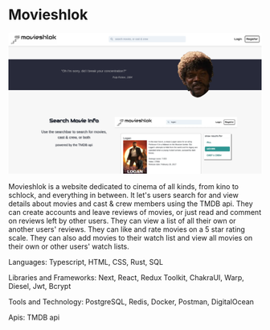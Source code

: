 # Movieshlok

[![IMAGE_ALT](frontend/public/homepage.png)](https://www.youtube.com/watch?v=5nCuNbf1WWw)

Movieshlok is a website dedicated to cinema of all kinds, from kino to schlock, and everything in between. It let's users search for and view details about movies and cast & crew members using the TMDB api. They can create accounts and leave reviews of movies, or just read and comment on reviews left by other users. They can view a list of all their own or another users' reviews. They can like and rate movies on a 5 star rating scale. They can also add movies to their watch list and view all movies on their own or other users' watch lists.

Languages: Typescript, HTML, CSS, Rust, SQL

Libraries and Frameworks: Next, React, Redux Toolkit, ChakraUI, Warp, Diesel, Jwt, Bcrypt

Tools and Technology: PostgreSQL, Redis, Docker, Postman, DigitalOcean

Apis: TMDB api
